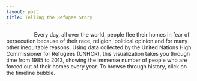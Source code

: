 ```yaml
---
layout: post
title: Telling the Refugee Story
---
```


<p>  &emsp;&emsp;&emsp;&emsp;&emsp; Every day, all over the world, people flee their homes in fear of persecution because of their race, religion, political opinion and for many other inequitable reasons. Using data collected by the United Nations High Commissioner for Refugees (UNHCR), this visualization takes you through time from 1985 to 2013, showing the immense number of people who are forced out of their homes every year. To browse through history, click on the timeline bubble. <p>
<p></p>
<div id="project"></div>
<p></p>
<script type="text/javascript" src="http://mbostock.github.com/d3/d3.js"></script>

<style>

	#project{
		position: relative;
		left: -130px;
	}

    .year {
      font-family: 'Courier New', Courier, 'Lucida Sans Typewriter', 'Lucida Typewriter', monospace;
      font-size: 25px;
      font-weight: normal;
      fill:#707070 ;
      text-anchor:middle;
    }
    .totalrefugee{
      font-family:'Courier New', Courier, 'Lucida Sans Typewriter', 'Lucida Typewriter', monospace;
      font-size: 15px;
      font-weight: normal;
      fill:#707070;
      text-anchor:middle;
    }
    .continentname{
      font-family:"Lucida Sans Unicode", "Lucida Grande", sans-serif;
      font-size: 13px;
      font-weight: normal;
      fill:#707070;
      text-anchor: middle;
    }
    path{
      fill-rule: evenodd;
      fill:#888888;
      fill-opacity: 0.75;
      stroke:#C0C0C0;
      stroke-width: 2.35px;
    }
    #tooltip {
      position: absolute;
      min-width: 170px;
      height: auto;
      padding: 10px;
      background-color:rgba(0,0,0,0.7);
      border: solid white 2px;
      -webkit-border-radius: 4px;
      -moz-border-radius: 4px;
      border-radius: 4px;
      pointer-events: none;
    }
    #tooltip.hidden {
      display: none;
    }
    #tooltip p {
      margin:0;
      font-family: "Trebuchet MS", Helvetica, sans-serif;
      padding:3px;
      font-size: 13.5px;
      color: white;
    }
   .timelinetext{
      font-family: "Lucida Sans Unicode", "Lucida Grande", sans-serif;
      font-size: 15px;
      font-weight: bold;
      fill:#303030;
      text-anchor:middle;
      cursor: pointer;
   }
 </style>

<script src="http://d3js.org/d3.v3.min.js"></script>

<div id="tooltip" class="hidden">
    <p><span id="story"></span></p>
    <p><span id="name"></span></p>
    <p>Refugees:<span id="people"></span></p>
</div>

<script type="text/javascript">
   var width = 1000,
        height = 820,
        clusterPadding=30,
        maxRadius=0,
        perpixel=10,
        minpopulation=3000,
        minRadius=Math.sqrt(minpopulation/Math.PI)/perpixel,
        region=23,
        continent=8,
        year=1985,
        firstyear=1985,
        lastyear=2013,
        yeardiff=lastyear-firstyear+1,
        minRefugee = 8661893,              //hardcode min and max
        maxRefugee = 17819061;

    var color = d3.scale.category20b()
        .domain(d3.range(region));

    var opacityscale=d3.scale.linear().domain([0,1]).range([0.25,1]).clamp([true]);
    var timelineScale = d3.scale.linear().domain([minRefugee, maxRefugee]).range([80,120]);

    var svg = d3.select("div#project").append("svg")
    	.attr("class", "canvas")
        .attr("width", width)
        .attr("height", height)
        .append("g");

    var arc = d3.svg.arc()
        .innerRadius(90)
        .outerRadius(110)
        .startAngle(0)
        .endAngle(function(d) { return d.value * 2 * Math.PI;});

   d3.csv("/causes.csv", function(error, stories){
      d3.csv("/refugee5.csv", function(error, data){
        var scale = d3.scale.linear()
              .domain([year,lastyear])
              .range([0,1]);

        var tempnodes=[],
            clusters=new Array(region),
            continentclusters= new Array(1);

        var yearlist=[],
            halftotal=(lastyear-firstyear)/2,
            halftotalyear=halftotal+firstyear;

        timeindex=0;
        for(a=firstyear;a<=lastyear;a++){
          if(a<=halftotalyear){yearlist.push({data:a,half:0,index:timeindex})}
          else{yearlist.push({data:a,half:1,index:timeindex-halftotal-0.5})}
          timeindex++;
        }

        var yeartotal=[];
        for(var j=year; j<=lastyear; j++){
            yeartotal[j]=data[data.length-1][j];
        }

        //initialize clock node
        clockNode={cluster:0,radius:timelineScale(yeartotal[firstyear]),clock:1,padding:40,name:1, prevr:0,skip:0,tempradius:timelineScale(yeartotal[firstyear]),x:width/2, y:height/3,color:"#C0C0C0"};
        tempnodes.push(clockNode)
        clusters[0]=clockNode;

        //build nodes
        for (var j=0; j<data.length-1; j++){

          var r= Math.sqrt(data[j][year]/Math.PI)/perpixel;
          if(maxRadius<r){maxRadius=r;}
          var pad= 5+Math.ceil(Math.random()*5);
            if(r<minRadius){
              r=0,pad=0;
            }
          var name=data[j]["name"];
          var clus=data[j]["cluster"];
          var continentID=data[j]["continentID"];
          tempnodes[name]={cluster:clus, radius:r,people:data[j][year],padding:pad,name:name, region:data[j]["region"],
                           prevr:0,skip:1,tempradius:r,continentID:continentID,color:data[j]["clustercolor"],country:1,topfive:0, countryIndex: j,
                           x: Math.cos((continentID / continent) * 2 * Math.PI) * 200 + width/2 + Math.random(),
                           y: Math.sin((continentID / continent) * 2 * Math.PI) * 200 + height/3 + Math.random()
          };
          if (!clusters[clus] || (r > clusters[clus].radius)) clusters[clus] = tempnodes[name];
          if(!continentclusters[continentID]){
              var conname=data[j]["continent"]+"C";
              var conobj={cluster:continentID, name:data[j]["continent"], padding:pad,radius:38, prevr:0,skip:0,tempradius:38,continent:1,color:data[j]["continentcolor"],continentID:continentID,
                          x: Math.cos((continentID / continent) * 2 * Math.PI) * 200 + width/2 + Math.random(),
                          y: Math.sin((continentID / continent) * 2 * Math.PI) * 200 + height/3+ Math.random()
              };
              continentclusters[continentID]=conobj;
              tempnodes[conname]=conobj;
          }
        }

        //initialize force
        var nodes=d3.values(tempnodes);

        var force=d3.layout.force()
          .nodes(nodes)
          .size([width, height])
          .gravity(0)
          .charge(0)
          .on("tick", run)
          .start();

        //parse and organize data
        var nodesvalue=d3.values(tempnodes),
            sortednodes=nodesvalue.sort(function(a,b){
               if(a.country && b.country){return b.tempradius-a.tempradius}
             }),
            topfive=sortednodes.slice(1,6);

        for(value in topfive){
              var name=topfive[value].name;
              tempnodes[name].topfive=1;
        }

        //initalize main circles
        svg.selectAll(".maincircles")
          .data(nodes)
          .enter().append("circle")
          .attr("fill", function(d){
            if(d.topfive){return "rgba(160,160,160,1)"}
            else{return "rgba(160,160,160,0)" }
          })
          .attr("stroke", function(d) {
            return d.color;
          })
          .attr("opacity",1)
          /*
          .attr("stroke-dasharray", function(d){
             if(d.countryIndex!= undefined){
                  if(stories[d.countryIndex][year] != ""){
                    return "5,5";
                  }
             }
          })
		 */
          .attr("stroke-width",3)
          .attr("class",function(d){
            if(d.clock){return "clock maincircles"}
            else if(d.continent){return "continent maincircles"}
            else{return "countries maincircles"}
          })
          .call(force.drag);

          var node = svg.selectAll(".maincircles");

          node.transition()
          .duration(2000)
          .attrTween("r", function(d) {
            var i = d3.interpolate(d.prevr, d.radius);
            return function(t) { return d.radius = i(t); };
          });

        //initialize i
        i = 0;

        //texts
        fields = [
            {location: 0.7, name: "year", value: scale(year), size: lastyear, text:year, totalrefugee:yeartotal[year]}
        ];

        var continentname=d3.values(continentclusters);

        svg.append("text").data(fields).attr("class","year");
        svg.append("text").data(fields).attr("class","totalrefugee");

        svg.select(".year")
                .text(function(d){
                  return d.text;
                });

        svg.select(".totalrefugee")
              .text(function(d){
                return Number(d.totalrefugee).toLocaleString('en');
              });

        svg.selectAll(".continentname").data(continentname)
                      .enter().append("text")
                      .attr("class","continentname")
                      .attr("id", function(d){
                        return "continent"+d.cluster;
                      })      
                     .text(function(d){
                        return d.name;
                      });

        d3.selectAll(".clock,.timelinetext")
          .on("click", function(d){

              //only needs to be done the first time actually
              for(value in tempnodes){
                if(tempnodes[value].continent || tempnodes[value].clock) tempnodes[value].prevr=tempnodes[value].tempradius;
              }

              var yearindex= ++i % (yeardiff);
              if(d.clock){
                year=firstyear+yearindex;
              }
              else{
                year=d.data;
                i=year-firstyear;
              }

      
              //update nodes
              for (var j=0; j<data.length-1; j++){
                    var r= Math.sqrt(data[j][year]/Math.PI)/perpixel,
                        name=data[j]["name"];
                        group=data[j]["cluster"];
                        if(tempnodes[name]){
                          var previousr=tempnodes[name].prevr;
                          tempnodes[name].prevr=tempnodes[name].radius;
                          var prepeople=tempnodes[name].people;
                          tempnodes[name].people=data[j][year];
                          tempnodes[name].topfive=0;
                          if(r<minRadius){
                            tempnodes[name].tempradius=0;
                            tempnodes[name].pad=0;
                          }
                          else{
                            if(prepeople>0){
                              tempnodes[name].difference=(tempnodes[name].people-prepeople)/prepeople;
                            }
                            tempnodes[name].tempradius=r;
                            if(tempnodes[name].prevr<minRadius){
                                tempnodes[name].difference="new";
                                tempnodes[name].padding=5+Math.ceil(Math.random()*5); //give new padding if previous was less than 0
                            }
                          }
                          tempnodes[name].skip=0;
                        }
              }

              /*update clock node*/
              clockNode.prevr = clockNode.radius; 
              clockNode.tempradius = timelineScale(yeartotal[year]);

            /*update for transition*/
            for(value in tempnodes){
                if(tempnodes[value].skip){
                  tempnodes[value].prevr=tempnodes[value].tempradius;
                  tempnodes[value].tempradius=0;
                }
                if(!tempnodes[value].clock && !tempnodes[value].continent){
                    tempnodes[value].skip=1;
               }
            }

            var nodesvalue=d3.values(tempnodes),
                sortednodes=nodesvalue.sort(function(a,b){
                  if(a.country && b.country){return b.tempradius-a.tempradius}
                }),
                topfive=sortednodes.slice(1,6);

            for(value in topfive){
              var name=topfive[value].name;
              tempnodes[name].topfive=1;
            }

            /*update countries*/
            node=svg.selectAll(".maincircles");

            node.transition()
                .duration(2000)
                .attr("fill",function(d){
                  if(d.topfive){return "rgba(160,160,160,1)"}
                  else{return "rgba(160,160,160,0)" }
                })
                .attr("opacity",function(d){
                	/*
                  if(d.country){
                    if(d.difference !== undefined || d.difference !== null){
                      if(d.difference=="new")return 1;
                      return opacityscale(Math.abs(d.difference));
                    }
                    else{return 0}
                  }
                  else{return 1}
                  	*/
                  return 1;
                })
                /*
                .attr("stroke-dasharray", function(d){
             		if(d.countryIndex!= undefined){
                  		if(stories[d.countryIndex][year] != ""){
                    		return "5,5";
                  	}
             	  }
          		}) */
                .attrTween("r", function(d){
                  var i = d3.interpolate(d.prevr, d.tempradius);
                  return function(t) { return d.radius = i(t); };
                });

            //paths
            var now = scale(year);
            fields[0].previous = fields[0].value; fields[0].value = now; fields[0].text = year; fields[0].totalrefugee=yeartotal[year];

            var path = svg.selectAll("path")
              .data(fields.filter(function(d) { return d.value; }),
                                  function(d) { return d.name; });

            svg.select(".year")
              .text(function(d){
                return d.text;
              });

            svg.select(".totalrefugee")
              .text(function(d){
                return Number(d.totalrefugee).toLocaleString('en');
              });

            path.enter().append("path")
                .transition()
                  .ease("elastic")
                  .duration(1000)
                  .attrTween("d", arcTween);

            path.transition()
                  .ease("elastic")
                  .duration(1000)
                  .attrTween("d", arcTween);

             path.exit().transition()
                  .ease("elastic")
                  .duration(1000)
                  .attrTween("d", arcTween)
                  .remove();

            //update location of path
            node.each(updatePath());
            force.alpha(0.1);
        });

        svg.selectAll(".countries")
            .on("mouseover",function(d){
              if(d.tempradius>minRadius){

									//get div location
									var leftDiv = $('#project').position().left;
									var topDiv = $('#project').position().top;

									var xPos= d.px + leftDiv; // displacement
									var yPos= d.py + topDiv ; // displacement

                  d3.select("#tooltip")
                      .style("left", xPos + "px")
                      .style("top", yPos + "px")
                      .select("#name")
                      .text(d.name+", "+d.region);

                  d3.select('#tooltip')
                      .select('#story')
                      .text(function(){
                         return stories[d.countryIndex][year];
                  	  });

                  d3.select('#tooltip')
                      .select("#people")
                      .text(Number(d.people).toLocaleString('en'));

                  d3.select('#tooltip')
                      .select('#change')
                      .text(function(){
                        if(d.difference !== undefined && d.difference !== null && d.difference !== NaN){
                        	if(year == firstyear) return null;
                            if(d.difference == "new")return "Population last year < " + minpopulation;

                            var rounded=Math.floor((d.difference*100));
                            if(rounded>0){return "Population change: " + rounded + "% increase"}
                            else if(rounded<0){return "Population change: " + Math.abs(rounded)+"% decrease"}
                            else{return "Population change: none"}
                        }
                      });

                  d3.select("#tooltip").classed("hidden", false);
              }
            })
            .on("mouseout", function() {
                  d3.select("#tooltip").classed("hidden", true);
            });

        function run(e) {
        node
            .each(cluster(11 * e.alpha * e.alpha))
            .each(clockcluster(6 * e.alpha * e.alpha))
            .each(continentcluster(1 * e.alpha * e.alpha))
            .each(collide(.1))
            .each(updateText())
            .each(updatePath())
            .attr("cx", function(d) { return d.x; })
            .attr("cy", function(d) { return d.y; });
        }

        function updateText(){
            return function(d){
              if(d.clock){
                svg.select(".year") //one text
                    .attr("x", d.x)
                    .attr("y", d.y);

                svg.select(".totalrefugee")
                    .attr("x", d.x)
                    .attr("y",d.y+20);
              }
              if(d.continent){
                svg.select("#continent"+(d.cluster))
                    .attr("x",d.x)
                    .attr("y",d.y+5);
              }
            }
        }

        function updatePath(){
            return function(d){
              if(d.clock){
                svg.select("path")// one path
                    .attr("transform", "translate("+d.x+","+d.y+")");
              }

            }
        }

        function cluster(alpha) {
          return function(d) {
            var cluster=clusters[d.cluster];  
            if (cluster === d || d.continent) return;
            var x = d.x - cluster.x,  
                y = d.y - cluster.y,  
                l = Math.sqrt(x * x + y * y),
                r = d.radius + cluster.radius;  
            if (l != r) {
              l = (l - r) / l * alpha;  
              d.x -= x *= l;
              d.y -= y *= l;
              cluster.x += x;
              cluster.y += y;  
            }
          };
        }

        function clockcluster(alpha){
          return function(d){
            var cluster=continentclusters[d.cluster];
            var clock=clusters[0];
            if(cluster!==d || cluster===clock) return;
            var x = d.x - clock.x,
                y = d.y - clock.y,
                l = Math.sqrt(x * x + y * y),
                r = d.radius + clock.radius;
            if(l != r){
              l=(l - r) / l * alpha;
              d.x -= x *= l;
              d.y -= y *= l;
              clock.x+=x;
              clock.y+=y;
            }
          }

        }

        function continentcluster(alpha){
          return function(d){
            if(d.clock || d.continent) return;
            var continent=continentclusters[d.continentID];
           // console.log(continent);
           // console.log(d);
            var x = d.x-continent.x,
                y = d.y-continent.y,
                l = Math.sqrt(x * x + y * y),
                r = d.radius + continent.radius;
            if(l != r){
              l=(l - r) / l * alpha;
              d.x -= x *= l;
              d.y -= y *= l;
              continent.x+=x;
              continent.y+=y;
            }
          }
        }

        // Resolves collisions between d and all other circles.
        function collide(alpha) {
          var quadtree = d3.geom.quadtree(nodes);
          return function(d) {
            var r = d.radius + maxRadius + Math.max(d.padding, clusterPadding),
                nx1 = d.x - r,
                nx2 = d.x + r,
                ny1 = d.y - r,
                ny2 = d.y + r;
            quadtree.visit(function(quad, x1, y1, x2, y2) {
              if (quad.point && (quad.point !== d)) {
                var x = d.x - quad.point.x,
                    y = d.y - quad.point.y,
                    l = Math.sqrt(x * x + y * y),
                    finalpadding=0,
                    r=0;
                    if((d.clock && quad.point.continent)|| (d.clock && quad.point.country)){finalpadding=d.padding}
                    else if((d.continent && quad.point.clock) || (d.country && quad.point.clock)){finalpadding=quad.point.padding}
                    else if(d.continentID === quad.point.continentID){finalpadding=d.padding}
                    else{finalpadding=(d.cluster === quad.point.cluster ? d.padding : clusterPadding)}
                    r = d.radius + quad.point.radius + finalpadding;
                if (l < r) {
                  l = (l - r) / l * alpha;
                  d.x -= x *= l;
                  d.y -= y *= l;
                  quad.point.x += x;
                  quad.point.y += y;
                }
              }
              return x1 > nx2 || x2 < nx1 || y1 > ny2 || y2 < ny1;
            });
          };
        }
      });
   });

	function arcTween(b) {
        var i = d3.interpolate({value: b.previous}, b);
        return function(t) {
            return arc(i(t));
        };
    }

</script>
